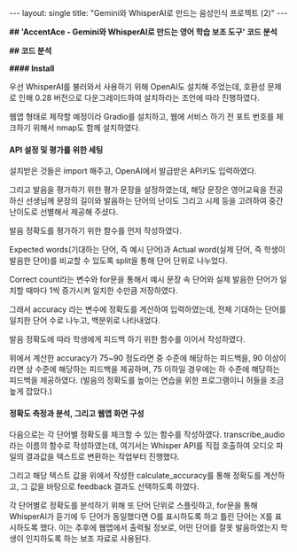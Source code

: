 \---
layout: single
title: "Gemini와 WhisperAI로 만드는 음성인식 프로젝트 (2)"
\---

**## 'AccentAce - Gemini와 WhisperAI로 만드는 영어 학습 보조 도구' 코드 분석**

**## 코드 분석**

**#### Install**

<script src="https://gist.github.com/juuyeoon/6fe0f893b7722c17a5b0be07fab5272c.js"></script>

우선 WhisperAI를 불러와서 사용하기 위해 OpenAI도 설치해 주었는데, 호환성 문제로 인해 0.28 버전으로 다운그레이드하여 설치하라는 조언에 따라 진행하였다.

웹앱 형태로 제작할 예정이라 Gradio를 설치하고, 웹에 서비스 하기 전 포트 번호를 체크하기 위해서 nmap도 함께 설치하였다.



#### API 설정 및 평가를 위한 세팅

<script src="https://gist.github.com/juuyeoon/4430d535cdaf01bed64d366ab5263b5d.js"></script>

설치받은 것들은 import 해주고, OpenAI에서 발급받은 API키도 입력하였다.

그리고 발음을 평가하기 위한 평가 문장을 설정하였는데, 해당 문장은 영어교육을 전공하신 선생님께 문장의 길이와 발음하는 단어의 난이도 그리고 시제 등을 고려하여 중간 난이도로 선별해서 제공해 주셨다.



발음 정확도를 평가하기 위한 함수를 먼저 작성하였다.

Expected words(기대하는 단어, 즉 예시 단어)과 Actual word(실제 단어, 즉 학생이 발음한 단어)를 비교할 수 있도록 split을 통해 단어 단위로 나누었다.

Correct count라는 변수와 for문을 통해서 예시 문장 속 단어와 실제 발음한 단어가 일치할 때마다 1씩 증가시켜 일치한 수만큼 저장하였다.

그래서 accuracy 라는 변수에 정확도를 계산하여 입력하였는데, 전체 기대하는 단어를 일치한 단어 수로 나누고, 백분위로 나타내었다.



발음 정확도에 따라 학생에게 피드백 하기 위한 함수를 이어서 작성하였다.

위에서 계산한 accuracy가 75~90 정도라면 중 수준에 해당하는 피드백을, 90 이상이라면 상 수준에 해당하는 피드백을 제공하며, 75 이하일 경우에는 하 수준에 해당하는 피드백을 제공하였다. (발음의 정확도를 높이는 연습을 위한 프로그램이니 허들을 조금 높게 잡았다.)



#### 정확도 측정과 분석, 그리고 웹앱 화면 구성

<script src="https://gist.github.com/juuyeoon/1d7fba4c5293ae6f64b136123ef1432a.js"></script>

다음으로는 각 단어별 정확도를 체크할 수 있는 함수를 작성하였다. transcribe_audio라는 이름의 함수로 작성하였는데, 여기서는 Whisper API를 직접 호출하여 오디오 파일의 결과값을 텍스트로 변환하는 작업부터 진행했다.

그리고 해당 텍스트 값을 위에서 작성한 calculate_accuracy를 통해 정확도를 계산하고, 그 값을 바탕으로 feedback 결과도 선택하도록 하였다.



각 단어별로 정확도를 분석하기 위해 또 단어 단위로 스플릿하고, for문을 통해 WhisperAI가 듣기에 두 단어가 동일했다면 O를 표시하도록 하고 틀린 단어는 X를 표시하도록 했다. 이는 추후에 웹앱에서 출력될 정보로, 어떤 단어를 잘못 발음하였는지 학생이 인지하도록 하는 보조 자료로 사용된다.



